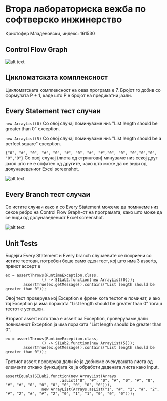 # Втора лабораториска вежба по софтверско инжинерство
Кристофер Младеновски, индекс: 161530

## Control Flow Graph

![alt text](https://i.imgur.com/AhQQT2Z.png)


## Цикломатската комплексност
Цикломатската комплексност на оваа програма е 7. Бројот го добив со формулата P + 1, каде што P е бројот на предикатни јазли.

## Every Statement тест случаи

```new ArrayList(0)``` Со овој случај поминуваме низ "List length should be greater than 0" exception.

```new ArrayList(5)``` Со овој случај поминуваме низ "List length should be a perfect square" exception.

```{"0", "#", "0", "#", "0", "#", "0", "#", "#","0", "0", "0","0","0", "0","0"}``` Со овој случај (листа од стрингови) минуваме низ секој друг јазол што не е опфатен од другите, како што може да се види од долунаведениот Excel screenshot.

![alt text](https://i.imgur.com/5EBMVir.png)

## Every Branch тест случаи

Со истите случаи како и со Every Statement можеме да поминеме низ секое ребро на Control Flow Graph-от на програмата, како што може да се види од долунаведениот Excel screenshot.

![alt text](https://i.imgur.com/eLqt0GH.png)

## Unit Tests

Бидејќи Every Statement и Every branch случаевите се покриени со истите тестови, потребен беше само еден тест, кој што има 3 asserts, првиот ассерт е 

```
ex = assertThrows(RuntimeException.class,
                () -> SILab2.function(new ArrayList(0)));
        assertTrue(ex.getMessage().contains("List length should be greater than 0"));
```

Овој тест проверува кој Exception е фрлен кога тестот е поминат, и ако тој Exception ја има пораката "List length should be greater than 0" тогаш тестот е успешен.

Вториот assert исто така е assert за Exception, проверуваме дали повиканиот Exception ја има пораката "List length should be greater than 0".

```
ex = assertThrows(RuntimeException.class,
                () -> SILab2.function(new ArrayList(5)));
        assertTrue(ex.getMessage().contains("List length should be greater than 0"));
```

Третиот assert проверува дали ќе ја добиеме очекуваната листа од елементи откако функцијата ќе ја обработи дадената листа како input.

```
assertEquals(SILab2.function(new ArrayList(Arrays
                        .asList("0", "#", "0", "#", "0", "#", "0", "#", "#", "0", "0", "0", "0", "0", "0", "0"))),
                new ArrayList(Arrays.asList("1", "#", "2", "#", "2", "#", "2", "#", "#", "2", "0", "1", "1", "0", "0", "0")));
```


